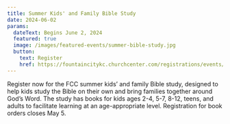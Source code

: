 ```yaml
---
title: Summer Kids' and Family Bible Study
date: 2024-06-02
params:
  dateText: Begins June 2, 2024
  featured: true
  image: /images/featured-events/summer-bible-study.jpg
  button:
    text: Register
    href: https://fountaincitykc.churchcenter.com/registrations/events/2267968
---
```

Register now for the FCC summer kids’ and family Bible study, designed to help kids study the Bible on their own and bring families together around God’s Word. The study has books for kids ages 2-4, 5-7, 8-12, teens, and adults to facilitate learning at an age-appropriate level. Registration for book orders closes May 5.

<!--more-->

